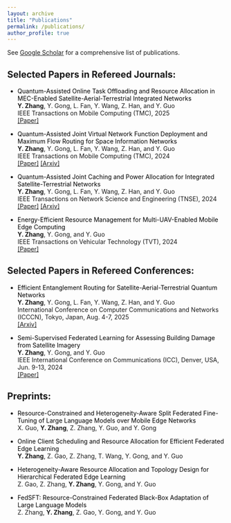 ```yaml
---
layout: archive
title: "Publications"
permalink: /publications/
author_profile: true
---
```


See <a href="https://scholar.google.com/citations?hl=en&user=p6z9Id4AAAAJ" class="custom-link" target="_blank">Google Scholar</a> for a comprehensive list of publications.

Selected Papers in Refereed Journals:
------
- <span style="color: black;"> Quantum-Assisted Online Task Offloading and Resource Allocation in MEC-Enabled Satellite-Aerial-Terrestrial Integrated Networks </span>  
  __Y. Zhang__, Y. Gong, L. Fan, Y. Wang, Z. Han, and Y. Guo  
  IEEE Transactions on Mobile Computing (TMC), 2025  
  <a href="https://ieeexplore.ieee.org/document/10804104" class="custom-link" target="_blank">[Paper]</a>
  
- <span style="color: black;"> Quantum-Assisted Joint Virtual Network Function Deployment and Maximum Flow Routing for Space Information Networks </span>  
  __Y. Zhang__, Y. Gong, L. Fan, Y. Wang, Z. Han, and Y. Guo  
  IEEE Transactions on Mobile Computing (TMC), 2024  
  <a href="https://ieeexplore.ieee.org/document/10691643" class="custom-link" target="_blank">[Paper]</a>
  <a href="https://arxiv.org/abs/2409.13508" class="custom-link" target="_blank">[Arxiv]</a>

- <span style="color: black;"> Quantum-Assisted Joint Caching and Power Allocation for Integrated Satellite-Terrestrial Networks </span>  
  __Y. Zhang__, Y. Gong, L. Fan, Y. Wang, Z. Han, and Y. Guo  
  IEEE Transactions on Network Science and Engineering (TNSE), 2024  
  <a href="https://ieeexplore.ieee.org/document/10614917" class="custom-link" target="_blank">[Paper]</a>
  <a href="https://arxiv.org/abs/2312.14448" class="custom-link" target="_blank">[Arxiv]</a>

- <span style="color: black;"> Energy-Efficient Resource Management for Multi-UAV-Enabled Mobile Edge Computing </span>  
  __Y. Zhang__, Y. Gong, and Y. Guo  
  IEEE Transactions on Vehicular Technology (TVT), 2024   
  <a href="https://ieeexplore.ieee.org/document/10477460" class="custom-link" target="_blank">[Paper]</a>



Selected Papers in Refereed Conferences:
------
- <span style="color: black;"> Efficient Entanglement Routing for Satellite-Aerial-Terrestrial Quantum Networks </span>  
  __Y. Zhang__, Y. Gong, L. Fan, Y. Wang, Z. Han, and Y. Guo  
International Conference on Computer Communications and Networks (ICCCN), Tokyo, Japan, Aug. 4-7, 2025  
<a href="https://arxiv.org/abs/2409.13517" class="custom-link" target="_blank">[Arxiv]</a>

- <span style="color: black;"> Semi-Supervised Federated Learning for Assessing Building Damage from Satellite Imagery </span>  
  __Y. Zhang__, Y. Gong, and Y. Guo   
IEEE International Conference on Communications (ICC), Denver, USA, Jun. 9-13, 2024  
<a href="https://ieeexplore.ieee.org/document/10622484" class="custom-link" target="_blank">[Paper]</a>



Preprints:
------
- <span style="color: black;"> Resource-Constrained and Heterogeneity-Aware Split Federated Fine-Tuning of Large Language Models over Mobile Edge Networks </span>  
  X. Guo, __Y. Zhang__, Z. Zhang, Y. Guo, and Y. Gong
  
- <span style="color: black;"> Online Client Scheduling and Resource Allocation for Efficient Federated Edge Learning </span>  
  __Y. Zhang__, Z. Gao, Z. Zhang, T. Wang, Y. Gong, and Y. Guo

- <span style="color: black;"> Heterogeneity-Aware Resource Allocation and Topology Design for Hierarchical Federated Edge Learning </span>  
  Z. Gao, Z. Zhang, __Y. Zhang__, Y. Gong, and Y. Guo  

- <span style="color: black;"> FedSFT: Resource-Constrained Federated Black-Box Adaptation of Large Language Models </span>  
  Z. Zhang, __Y. Zhang__, Z. Gao, Y. Gong, and Y. Guo  
